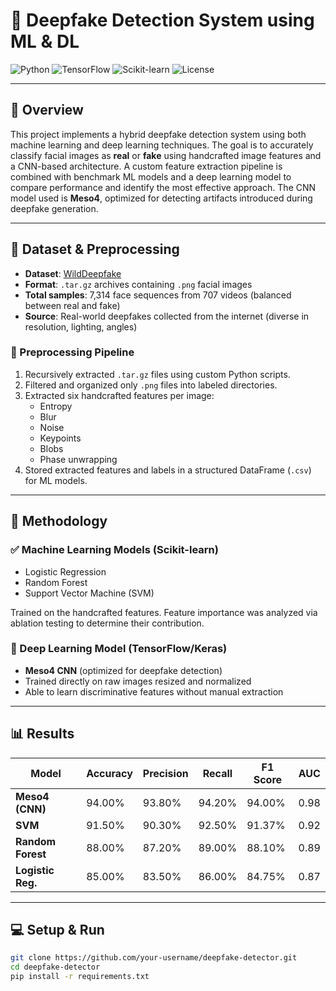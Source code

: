 # 🧠 Deepfake Detection System using ML & DL

![Python](https://img.shields.io/badge/Python-3.9-blue)
![TensorFlow](https://img.shields.io/badge/TensorFlow-2.6-orange)
![Scikit-learn](https://img.shields.io/badge/Scikit--learn-1.0-green)
![License](https://img.shields.io/badge/License-MIT-lightgrey)

---

## 📌 Overview

This project implements a hybrid deepfake detection system using both machine learning and deep learning techniques. The goal is to accurately classify facial images as **real** or **fake** using handcrafted image features and a CNN-based architecture. A custom feature extraction pipeline is combined with benchmark ML models and a deep learning model to compare performance and identify the most effective approach. The CNN model used is **Meso4**, optimized for detecting artifacts introduced during deepfake generation.

---

## 📁 Dataset & Preprocessing

- **Dataset**: [WildDeepfake](https://huggingface.co/datasets/faceforensics/wilddeepfake)  
- **Format**: `.tar.gz` archives containing `.png` facial images  
- **Total samples**: 7,314 face sequences from 707 videos (balanced between real and fake)  
- **Source**: Real-world deepfakes collected from the internet (diverse in resolution, lighting, angles)

### 🔧 Preprocessing Pipeline
1. Recursively extracted `.tar.gz` files using custom Python scripts.
2. Filtered and organized only `.png` files into labeled directories.
3. Extracted six handcrafted features per image:
   - Entropy
   - Blur
   - Noise
   - Keypoints
   - Blobs
   - Phase unwrapping
4. Stored extracted features and labels in a structured DataFrame (`.csv`) for ML models.

---

## 🧠 Methodology

### ✅ Machine Learning Models (Scikit-learn)
- Logistic Regression
- Random Forest
- Support Vector Machine (SVM)

Trained on the handcrafted features. Feature importance was analyzed via ablation testing to determine their contribution.

### 🔬 Deep Learning Model (TensorFlow/Keras)
- **Meso4 CNN** (optimized for deepfake detection)
- Trained directly on raw images resized and normalized
- Able to learn discriminative features without manual extraction

---

## 📊 Results

| Model               | Accuracy | Precision | Recall | F1 Score | AUC  |
|---------------------|----------|-----------|--------|----------|------|
| **Meso4 (CNN)**     | 94.00%   | 93.80%    | 94.20% | 94.00%   | 0.98 |
| **SVM**             | 91.50%   | 90.30%    | 92.50% | 91.37%   | 0.92 |
| **Random Forest**   | 88.00%   | 87.20%    | 89.00% | 88.10%   | 0.89 |
| **Logistic Reg.**   | 85.00%   | 83.50%    | 86.00% | 84.75%   | 0.87 |

---

## 💻 Setup & Run

```bash
git clone https://github.com/your-username/deepfake-detector.git
cd deepfake-detector
pip install -r requirements.txt
